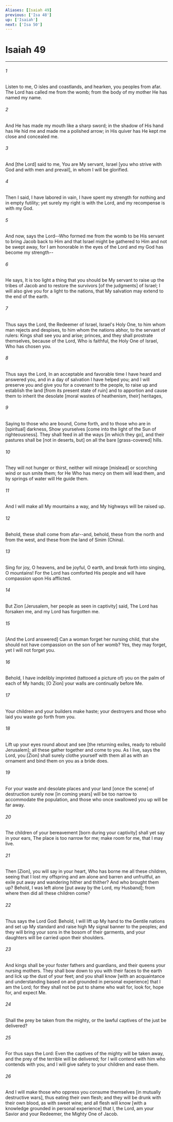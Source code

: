 ```yaml
---
Aliases: [Isaiah 49]
previous: ['Isa 48']
up: ['Isaiah']
next: ['Isa 50']
---
```

# Isaiah 49

***


###### 1 


Listen to me, O isles and coastlands, and hearken, you peoples from afar. The Lord has called me from the womb; from the body of my mother He has named my name. 


###### 2 


And He has made my mouth like a sharp sword; in the shadow of His hand has He hid me and made me a polished arrow; in His quiver has He kept me close and concealed me. 


###### 3 


And [the Lord] said to me, You are My servant, Israel [you who strive with God and with men and prevail], in whom I will be glorified. 


###### 4 


Then I said, I have labored in vain, I have spent my strength for nothing and in empty futility; yet surely my right is with the Lord, and my recompense is with my God. 


###### 5 


And now, says the Lord--Who formed me from the womb to be His servant to bring Jacob back to Him and that Israel might be gathered to Him and not be swept away, for I am honorable in the eyes of the Lord and my God has become my strength-- 


###### 6 


He says, It is too light a thing that you should be My servant to raise up the tribes of Jacob and to restore the survivors [of the judgments] of Israel; I will also give you for a light to the nations, that My salvation may extend to the end of the earth. 


###### 7 


Thus says the Lord, the Redeemer of Israel, Israel's Holy One, to him whom man rejects and despises, to him whom the nations abhor, to the servant of rulers: Kings shall see you and arise; princes, and they shall prostrate themselves, because of the Lord, Who is faithful, the Holy One of Israel, Who has chosen you. 


###### 8 


Thus says the Lord, In an acceptable and favorable time I have heard and answered you, and in a day of salvation I have helped you; and I will preserve you and give you for a covenant to the people, to raise up and establish the land [from its present state of ruin] and to apportion and cause them to inherit the desolate [moral wastes of heathenism, their] heritages, 


###### 9 


Saying to those who are bound, Come forth, and to those who are in [spiritual] darkness, Show yourselves [come into the light of the Sun of righteousness]. They shall feed in all the ways [in which they go], and their pastures shall be [not in deserts, but] on all the bare [grass-covered] hills. 


###### 10 


They will not hunger or thirst, neither will mirage [mislead] or scorching wind or sun smite them; for He Who has mercy on them will lead them, and by springs of water will He guide them. 


###### 11 


And I will make all My mountains a way, and My highways will be raised up. 


###### 12 


Behold, these shall come from afar--and, behold, these from the north and from the west, and these from the land of Sinim (China). 


###### 13 


Sing for joy, O heavens, and be joyful, O earth, and break forth into singing, O mountains! For the Lord has comforted His people and will have compassion upon His afflicted. 


###### 14 


But Zion [Jerusalem, her people as seen in captivity] said, The Lord has forsaken me, and my Lord has forgotten me. 


###### 15 


[And the Lord answered] Can a woman forget her nursing child, that she should not have compassion on the son of her womb? Yes, they may forget, yet I will not forget you. 


###### 16 


Behold, I have indelibly imprinted (tattooed a picture of) you on the palm of each of My hands; [O Zion] your walls are continually before Me. 


###### 17 


Your children and your builders make haste; your destroyers and those who laid you waste go forth from you. 


###### 18 


Lift up your eyes round about and see [the returning exiles, ready to rebuild Jerusalem]; all these gather together and come to you. As I live, says the Lord, you [Zion] shall surely clothe yourself with them all as with an ornament and bind them on you as a bride does. 


###### 19 


For your waste and desolate places and your land [once the scene] of destruction surely now [in coming years] will be too narrow to accommodate the population, and those who once swallowed you up will be far away. 


###### 20 


The children of your bereavement [born during your captivity] shall yet say in your ears, The place is too narrow for me; make room for me, that I may live. 


###### 21 


Then [Zion], you will say in your heart, Who has borne me all these children, seeing that I lost my offspring and am alone and barren and unfruitful, an exile put away and wandering hither and thither? And who brought them up? Behold, I was left alone [put away by the Lord, my Husband]; from where then did all these children come? 


###### 22 


Thus says the Lord God: Behold, I will lift up My hand to the Gentile nations and set up My standard and raise high My signal banner to the peoples; and they will bring your sons in the bosom of their garments, and your daughters will be carried upon their shoulders. 


###### 23 


And kings shall be your foster fathers and guardians, and their queens your nursing mothers. They shall bow down to you with their faces to the earth and lick up the dust of your feet; and you shall know [with an acquaintance and understanding based on and grounded in personal experience] that I am the Lord; for they shall not be put to shame who wait for, look for, hope for, and expect Me. 


###### 24 


Shall the prey be taken from the mighty, or the lawful captives of the just be delivered? 


###### 25 


For thus says the Lord: Even the captives of the mighty will be taken away, and the prey of the terrible will be delivered; for I will contend with him who contends with you, and I will give safety to your children and ease them. 


###### 26 


And I will make those who oppress you consume themselves [in mutually destructive wars], thus eating their own flesh; and they will be drunk with their own blood, as with sweet wine; and all flesh will know [with a knowledge grounded in personal experience] that I, the Lord, am your Savior and your Redeemer, the Mighty One of Jacob.
